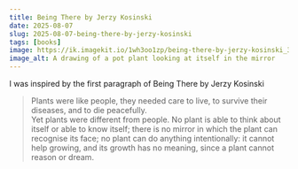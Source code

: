 ```yaml
---
title: Being There by Jerzy Kosinski
date: 2025-08-07
slug: 2025-08-07-being-there-by-jerzy-kosinski
tags: [books]
image: https://ik.imagekit.io/1wh3oo1zp/being-there-by-jerzy-kosinski_3xHwxktMq
image_alt: A drawing of a pot plant looking at itself in the mirror
---
```


I was inspired by the first paragraph of Being There by Jerzy Kosinski

> Plants were like people, they needed care to live, to survive their diseases, and to die peacefully.
> <br>
> Yet plants were different from people. No plant is able to think about itself or able to know itself; there is no mirror in which the plant can recognise its face; no plant can do anything intentionally: it cannot help growing, and its growth has no meaning, since a plant cannot reason or dream.